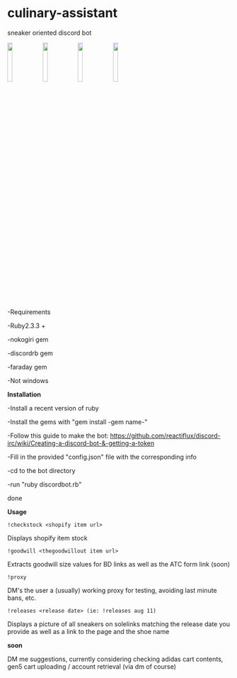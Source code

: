 # culinary-assistant
sneaker oriented discord bot 

<img src="http://i.imgur.com/scOx4HZ.png" width="15%"></img> <img src="http://i.imgur.com/lMNy9wp.png" width="15%"></img> <img src="http://i.imgur.com/attYrMN.png" width="15%"></img> <img src="http://i.imgur.com/YXS8gWp.png" width="15%"></img> 



-Requirements
 
 -Ruby2.3.3 +
 
 -nokogiri gem
 
 -discordrb gem
 
 -faraday gem
 
 -Not windows
 
 
 
 **Installation**
 
 
 
 -Install a recent version of ruby
 
 
 
 -Install the gems with "gem install -gem name-"
 
 
 
-Follow this guide to make the bot: https://github.com/reactiflux/discord-irc/wiki/Creating-a-discord-bot-&-getting-a-token
 
 
 
 -Fill in the provided "config.json" file with the corresponding info
 
 
 -cd to the bot directory
 
 
 -run "ruby discordbot.rb"
 
 
 
 done
 
 
 **Usage**
 
```!checkstock <shopify item url>```
 
 
 Displays shopify item stock
 
 
 ```!goodwill <thegoodwillout item url>```
 
 
 Extracts goodwill size values for BD links as well as the ATC form link (soon)
 
 
 ```!proxy```
 
 
 DM's the user a (usually) working proxy for testing, avoiding last minute bans, etc.
 
 
```!releases <release date> (ie: !releases aug 11)```


Displays a picture of all sneakers on solelinks matching the release date you provide as well as a link to the page and the shoe name
 
**soon**

DM me suggestions, currently considering checking adidas cart contents, gen5 cart uploading / account retrieval (via dm of course)  
 
 
 
 
 
 
